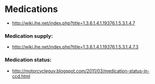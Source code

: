 
# Medications

  - http://wiki.ihe.net/index.php?title=1.3.6.1.4.1.19376.1.5.3.1.4.7

### Medication supply:

  - http://wiki.ihe.net/index.php?title=1.3.6.1.4.1.19376.1.5.3.1.4.7.3

### Medication status:

  - http://motorcycleguy.blogspot.com/2011/03/medication-status-in-ccd.html